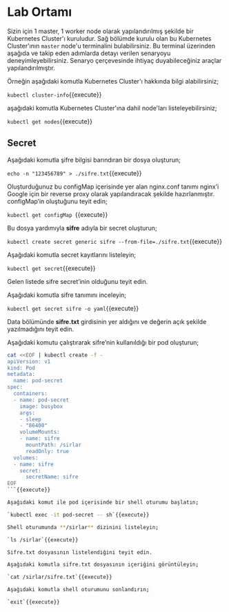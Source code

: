 # Lab Ortamı

Sizin için 1 master, 1 worker node olarak yapılandırılmış şekilde bir Kubernetes Cluster'ı kuruludur. Sağ bölümde kurulu olan bu Kubernetes Cluster'ının `master` node'u terminalini bulabilirsiniz. Bu terminal üzerinden aşağıda ve takip eden adımlarda detayı verilen senaryoyu deneyimleyebilirsiniz. Senaryo çerçevesinde ihtiyaç duyabileceğiniz araçlar yapılandırılmıştır.

Örneğin aşağıdaki komutla Kubernetes Cluster'ı hakkında bilgi alabilirsiniz;

`kubectl cluster-info`{{execute}}

aşağıdaki komutla Kubernetes Cluster'ına dahil node'ları listeleyebilirsiniz;

`kubectl get nodes`{{execute}}

## Secret

Aşağıdaki komutla şifre bilgisi barındıran bir dosya oluşturun;

`echo -n "123456789" > ./sifre.txt`{{execute}}

Oluşturduğunuz bu configMap içerisinde yer alan nginx.conf tanımı nginx’i Google için bir reverse proxy olarak yapılandıracak şekilde hazırlanmıştır. configMap’in oluştuğunu teyit edin;

`kubectl get configMap `{{execute}}

Bu dosya yardımıyla **sifre** adıyla bir secret oluşturun;

`kubectl create secret generic sifre --from-file=./sifre.txt`{{execute}}

Aşağıdaki komutla secret kayıtlarını listeleyin;

`kubectl get secret`{{execute}}

Gelen listede sifre secret’inin olduğunu teyit edin.

Aşağıdaki komutla sifre tanımını inceleyin;

`kubectl get secret sifre -o yaml`{{execute}}

Data bölümünde **sifre.txt** girdisinin yer aldığını ve değerin açık şekilde yazılmadığını teyit edin.

Aşağıdaki komutu çalıştırarak sifre’nin kullanıldığı bir pod oluşturun;

```bash
cat <<EOF | kubectl create -f -
apiVersion: v1
kind: Pod
metadata:
  name: pod-secret
spec:
  containers:
  - name: pod-secret
    image: busybox
    args:
    - sleep
    - "86400"
    volumeMounts:
    - name: sifre
      mountPath: /sirlar
      readOnly: true
  volumes:
  - name: sifre
    secret:
      secretName: sifre
EOF
```{{execute}}

Aşağıdaki komut ile pod içerisinde bir shell oturumu başlatın;

`kubectl exec -it pod-secret -- sh`{{execute}}

Shell oturumunda **/sirlar** dizinini listeleyin;

`ls /sirlar`{{execute}}

Sifre.txt dosyasının listelendiğini teyit edin.

Aşağıdaki komutla sifre.txt dosyasının içeriğini görüntüleyin;

`cat /sirlar/sifre.txt`{{execute}}

Aşağıdaki komutla shell oturumunu sonlandırın;

`exit`{{execute}}